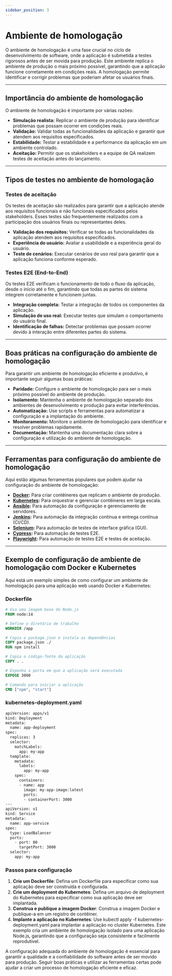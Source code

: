 ```yaml
---
sidebar_position: 3
---
```


# Ambiente de homologação

O ambiente de homologação é uma fase crucial no ciclo de desenvolvimento de software, onde a aplicação é submetida a testes rigorosos antes de ser movida para produção. Este ambiente replica o ambiente de produção o mais próximo possível, garantindo que a aplicação funcione corretamente em condições reais. A homologação permite identificar e corrigir problemas que poderiam afetar os usuários finais.

---

## Importância do ambiente de homologação

O ambiente de homologação é importante por várias razões:

- **Simulação realista:** Replicar o ambiente de produção para identificar problemas que possam ocorrer em condições reais.
- **Validação:** Validar todas as funcionalidades da aplicação e garantir que atendem aos requisitos especificados.
- **Estabilidade:** Testar a estabilidade e a performance da aplicação em um ambiente controlado.
- **Aceitação:** Permitir que os stakeholders e a equipe de QA realizem testes de aceitação antes do lançamento.

---

## Tipos de testes no ambiente de homologação

### Testes de aceitação

Os testes de aceitação são realizados para garantir que a aplicação atende aos requisitos funcionais e não funcionais especificados pelos stakeholders. Esses testes são frequentemente realizados com a participação dos usuários finais ou representantes deles.

- **Validação dos requisitos:** Verificar se todas as funcionalidades da aplicação atendem aos requisitos especificados.
- **Experiência do usuário:** Avaliar a usabilidade e a experiência geral do usuário.
- **Teste de cenários:** Executar cenários de uso real para garantir que a aplicação funciona conforme esperado.

### Testes E2E (End-to-End)

Os testes E2E verificam o funcionamento de todo o fluxo da aplicação, desde o início até o fim, garantindo que todas as partes do sistema integrem corretamente e funcionem juntas.

- **Integração completa:** Testar a integração de todos os componentes da aplicação.
- **Simulação de uso real:** Executar testes que simulam o comportamento do usuário final.
- **Identificação de falhas:** Detectar problemas que possam ocorrer devido à interação entre diferentes partes do sistema.

---

## Boas práticas na configuração do ambiente de homologação

Para garantir um ambiente de homologação eficiente e produtivo, é importante seguir algumas boas práticas:

- **Paridade:** Configure o ambiente de homologação para ser o mais próximo possível do ambiente de produção.
- **Isolamento:** Mantenha o ambiente de homologação separado dos ambientes de desenvolvimento e produção para evitar interferências.
- **Automatização:** Use scripts e ferramentas para automatizar a configuração e a implantação do ambiente.
- **Monitoramento:** Monitore o ambiente de homologação para identificar e resolver problemas rapidamente.
- **Documentação:** Mantenha uma documentação clara sobre a configuração e utilização do ambiente de homologação.

---

## Ferramentas para configuração do ambiente de homologação

Aqui estão algumas ferramentas populares que podem ajudar na configuração do ambiente de homologação:

- **[Docker](https://www.docker.com/):** Para criar contêineres que replicam o ambiente de produção.
- **[Kubernetes](https://kubernetes.io/pt-br/):** Para orquestrar e gerenciar contêineres em larga escala.
- **[Ansible](https://www.ansible.com/):** Para automação da configuração e gerenciamento de servidores.
- **[Jenkins](https://www.jenkins.io/):** Para automação da integração contínua e entrega contínua (CI/CD).
- **[Selenium](https://www.selenium.dev/):** Para automação de testes de interface gráfica (GUI).
- **[Cypress](https://www.cypress.io/):** Para automação de testes E2E.
- **[Playwright](https://playwright.dev/):** Para automação de testes E2E e testes de aceitação.

---

## Exemplo de configuração de ambiente de homologação com Docker e Kubernetes

Aqui está um exemplo simples de como configurar um ambiente de homologação para uma aplicação web usando Docker e Kubernetes:

### Dockerfile

```dockerfile
# Usa uma imagem base do Node.js
FROM node:14

# Define o diretório de trabalho
WORKDIR /app

# Copia o package.json e instala as dependências
COPY package.json ./
RUN npm install

# Copia o código-fonte da aplicação
COPY . .

# Exponha a porta em que a aplicação será executada
EXPOSE 3000

# Comando para iniciar a aplicação
CMD ["npm", "start"]
```

### kubernetes-deployment.yaml
```dockerfile
apiVersion: apps/v1
kind: Deployment
metadata:
  name: app-deployment
spec:
  replicas: 3
  selector:
    matchLabels:
      app: my-app
  template:
    metadata:
      labels:
        app: my-app
    spec:
      containers:
      - name: app
        image: my-app-image:latest
        ports:
        - containerPort: 3000
---
apiVersion: v1
kind: Service
metadata:
  name: app-service
spec:
  type: LoadBalancer
  ports:
    - port: 80
      targetPort: 3000
  selector:
    app: my-app
```

### Passos para configuração
1. **Crie um Dockerfile**: Defina um Dockerfile para especificar como sua aplicação deve ser construída e configurada.
2. **Crie um deployment do Kubernetes**: Defina um arquivo de deployment do Kubernetes para especificar como sua aplicação deve ser implantada.
3. **Construa e publique a imagem Docker**: Construa a imagem Docker e publique-a em um registro de contêiner.
4. **Implante a aplicação no Kubernetes**: Use kubectl apply -f kubernetes-deployment.yaml para implantar a aplicação no cluster Kubernetes.
Este exemplo cria um ambiente de homologação isolado para uma aplicação Node.js, garantindo que a configuração seja consistente e facilmente reprodutível.

A configuração adequada do ambiente de homologação é essencial para garantir a qualidade e a confiabilidade do software antes de ser movido para produção. Seguir boas práticas e utilizar as ferramentas certas pode ajudar a criar um processo de homologação eficiente e eficaz.